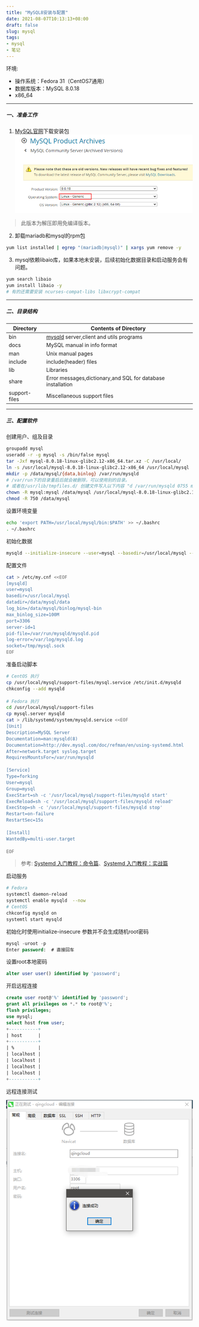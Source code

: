 ```yaml
---
title: "MySQL8安装与配置"
date: 2021-08-07T10:13:13+08:00
draft: false
slug: mysql
tags:
- mysql
- 笔记
---
```


环境:
- 操作系统：Fedora 31（CentOS7通用）
- 数据库版本：MySQL 8.0.18
- x86_64
---
##### 一、准备工作

1. [MySQL官网](https://downloads.mysql.com/archives/community/)下载安装包
![](/images/mysql-dl.png)
>此版本为解压即用免编译版本。

2. 卸载mariadb和mysql的rpm包
```bash
yum list installed | egrep "(mariadb|mysql)" | xargs yum remove -y
```

3. mysql依赖libaio库，如果本地未安装，后续初始化数据目录和启动服务会有问题。
```bash
yum search libaio
yum install libaio -y
# 有的还需要安装 ncurses-compat-libs libxcrypt-compat
```
---
##### 二、目录结构

|Directory| Contents of Directory|
|----|----|
|bin|[mysqld](https://dev.mysql.com/doc/refman/8.0/en/mysqld.html) server,client and utils programs|
|docs|MySQL manual in info format|
|man|Unix manual pages|
|include|include(header) files|
|lib|Libraries|
|share|Error messages,dictionary,and SQL for database installation|
|support-files|Miscellaneous support files|
---
##### 三、配置软件

创建用户、组及目录
```bash
groupadd mysql
useradd -r -g mysql -s /bin/false mysql
tar -Jxf mysql-8.0.18-linux-glibc2.12-x86_64.tar.xz -C /usr/local/
ln -s /usr/local/mysql-8.0.18-linux-glibc2.12-x86_64 /usr/local/mysql
mkdir -p /data/mysql/{data,binlog} /var/run/mysqld
# /var/run下的目录重启后就会被删除，可以使用别的目录。
# 或者在/usr/lib/tmpfiles.d/ 创建文件写入以下内容 "d /var/run/mysqld 0755 mysql mysql"
chown -R mysql:mysql /data/mysql /usr/local/mysql-8.0.18-linux-glibc2.12-x86_64 /var/run/mysqld
chmod -R 750 /data/mysql
```

设置环境变量
```bash
echo 'export PATH=/usr/local/mysql/bin:$PATH' >> ~/.bashrc
. ~/.bashrc
```

初始化数据
```bash
mysqld --initialize-insecure --user=mysql --basedir=/usr/local/mysql --datadir=/data/mysql/data
```

配置文件

```bash
cat > /etc/my.cnf <<EOF
[mysqld]
user=mysql
basedir=/usr/local/mysql
datadir=/data/mysql/data
log_bin=/data/mysql/binlog/mysql-bin
max_binlog_size=100M
port=3306
server-id=1
pid-file=/var/run/mysqld/mysqld.pid
log-error=/var/log/mysqld.log
socket=/tmp/mysql.sock
EOF
```
准备启动脚本

```bash
# CentOS 执行
cp /usr/local/mysql/support-files/mysql.service /etc/init.d/mysqld
chkconfig --add mysqld

# Fedora 执行
cd /usr/local/mysql/support-files
cp mysql.server mysqld
cat > /lib/systemd/system/mysqld.service <<EOF
[Unit]
Description=MySQL Server
Documentation=man:mysqld(8)
Documentation=http://dev.mysql.com/doc/refman/en/using-systemd.html
After=network.target syslog.target
RequiresMountsFor=/var/run/mysqld

[Service]
Type=forking
User=mysql
Group=mysql
ExecStart=sh -c '/usr/local/mysql/support-files/mysqld start'
ExecReload=sh -c '/usr/local/mysql/support-files/mysqld reload'
ExecStop=sh -c '/usr/local/mysql/support-files/mysqld stop'
Restart=on-failure
RestartSec=15s

[Install]
WantedBy=multi-user.target

EOF
```
>参考: [Systemd 入门教程：命令篇](https://www.ruanyifeng.com/blog/2016/03/systemd-tutorial-commands.html)、[Systemd 入门教程：实战篇](https://www.ruanyifeng.com/blog/2016/03/systemd-tutorial-part-two.html)

启动服务
```bash
# Fedora
systemctl daemon-reload
systemctl enable mysqld  --now
# CentOS
chkconfig mysqld on
systemtl start mysqld
```
初始化时使用initialize-insecure 参数并不会生成随机root密码
```sql
mysql -uroot -p 
Enter password:  # 直接回车
```
设置root本地密码
```sql
alter user user() identified by 'password';
```
开启远程连接
```sql
create user root@'%' identified by 'password';
grant all privileges on *.* to root@'%';
flush privileges;
use mysql;
select host from user; 
+-----------+
| host      |
+-----------+
| %         |
| localhost |
| localhost |
| localhost |
| localhost |
+-----------+
```
远程连接测试

![](/images/nav.png)
